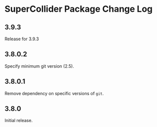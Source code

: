 # SuperCollider Package Change Log

## 3.9.3
Release for 3.9.3

## 3.8.0.2
Specify minimum git version (2.5).

## 3.8.0.1
Remove dependency on specific versions of `git`.

## 3.8.0
Initial release.
